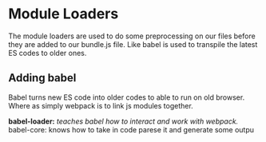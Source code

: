 # Module Loaders
The module loaders are used to do some preprocessing on our files before they are added to our bundle.js file. Like babel is used to transpile the latest ES codes to older ones.
## Adding babel
Babel turns new ES code into older codes to able to run on old browser. Where as simply webpack is to link js modules together.

**babel-loader:** *teaches babel how to interact and work with webpack.*
babel-core: knows how to take in code parese it and generate some outpu

<!--stackedit_data:
eyJoaXN0b3J5IjpbMzQzMzMyMjM2LC0yMDg4NzQ2NjEyXX0=
-->